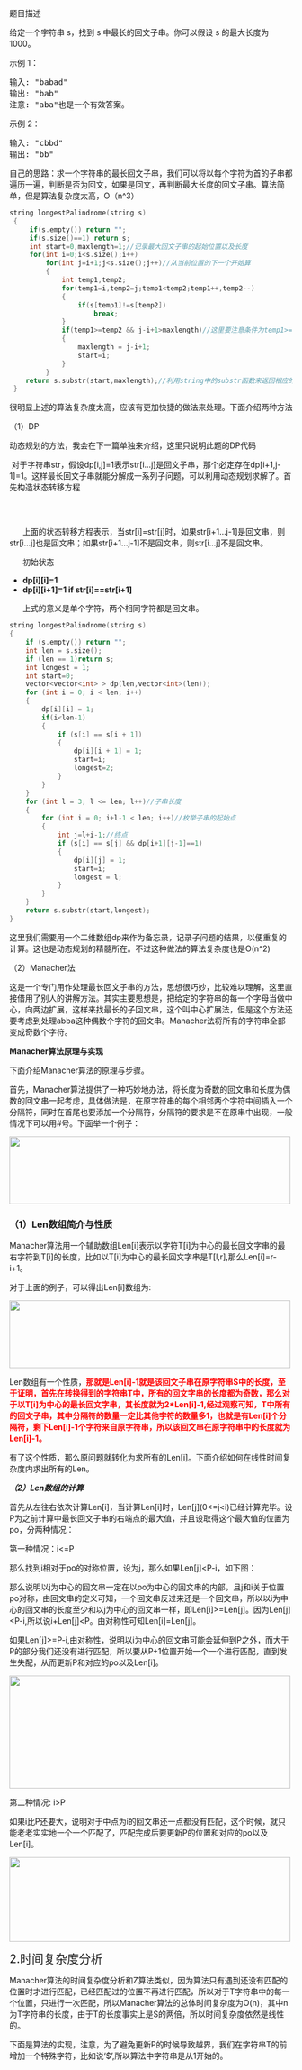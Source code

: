 题目描述
<p>给定一个字符串&nbsp;s，找到&nbsp;s&nbsp;中最长的回文子串。你可以假设&nbsp;s&nbsp;的最大长度为1000。</p>
<p>示例 1：</p>
<pre>输入: "babad"
输出: "bab"
注意: "aba"也是一个有效答案。
</pre>
<p>示例 2：</p>
<pre>输入: "cbbd"
输出: "bb"</pre>
</div>
<p>自己的思路：求一个字符串的最长回文子串，我们可以将以每个字符为首的子串都遍历一遍，判断是否为回文，如果是回文，再判断最大长度的回文子串。算法简单，但是算法复杂度太高，O（n^3）</p>

```cpp
string longestPalindrome(string s)
 {
     if(s.empty()) return "";
     if(s.size()==1) return s;
     int start=0,maxlength=1;//记录最大回文子串的起始位置以及长度
     for(int i=0;i<s.size();i++)
         for(int j=i+1;j<s.size();j++)//从当前位置的下一个开始算
         {
             int temp1,temp2;
             for(temp1=i,temp2=j;temp1<temp2;temp1++,temp2--)
             {
                 if(s[temp1]!=s[temp2])
                     break;
             }
             if(temp1>=temp2 && j-i+1>maxlength)//这里要注意条件为temp1>=temp2，因为如果是偶数个字符，相邻的两个经上一步会出现大于的情况
             {
                 maxlength = j-i+1;
                 start=i;
             }
         }
    return s.substr(start,maxlength);//利用string中的substr函数来返回相应的子串,第一个参数是起始位置，第二个参数是字符个数
 }
 ```
 
<p>很明显上述的算法复杂度太高，应该有更加快捷的做法来处理。下面介绍两种方法</p>
<p>（1）DP</p>
<p>动态规划的方法，我会在下一篇单独来介绍，这里只说明此题的DP代码</p>
<p>&nbsp;对于字符串str，假设dp[i,j]=1表示str[i...j]是回文子串，那个必定存在dp[i+1,j-1]=1。这样最长回文子串就能分解成一系列子问题，可以利用动态规划求解了。首先构造状态转移方程</p>
<p><img src="https://images2015.cnblogs.com/blog/452750/201610/452750-20161030112606812-2106192201.png" alt=""></p>
<p>&nbsp;</p>
<p>&nbsp; &nbsp; &nbsp;&nbsp;上面的状态转移方程表示，当str[i]=str[j]时，如果str[i+1...j-1]是回文串，则str[i...j]也是回文串；如果str[i+1...j-1]不是回文串，则str[i...j]不是回文串。</p>
<p>&nbsp; &nbsp; &nbsp;&nbsp;初始状态</p>
<ul>
<li><strong>dp[i][i]=1</strong></li>
<li><strong>dp[i][i+1]=1 if str[i]==str[i+1]</strong></li>
</ul>
<p>&nbsp; &nbsp; &nbsp;&nbsp;上式的意义是单个字符，两个相同字符都是回文串。</p>

```cpp
string longestPalindrome(string s)
{
    if (s.empty()) return "";
    int len = s.size();
    if (len == 1)return s;
    int longest = 1;
    int start=0;
    vector<vector<int> > dp(len,vector<int>(len));
    for (int i = 0; i < len; i++)
    {
        dp[i][i] = 1;
        if(i<len-1)
        {
            if (s[i] == s[i + 1])
            {
                dp[i][i + 1] = 1;
                start=i;
                longest=2;
            }
        }
    }
    for (int l = 3; l <= len; l++)//子串长度
    {
        for (int i = 0; i+l-1 < len; i++)//枚举子串的起始点
        {
            int j=l+i-1;//终点
            if (s[i] == s[j] && dp[i+1][j-1]==1)
            {
                dp[i][j] = 1;
                start=i;
                longest = l;
            }
        }
    }
    return s.substr(start,longest);
}
```

<p>这里我们需要用一个二维数组dp来作为备忘录，记录子问题的结果，以便重复的计算。这也是动态规划的精髓所在。不过这种做法的算法复杂度也是O(n^2)</p>
<p>（2）Manacher法</p>
<p>这是一个专门用作处理最长回文子串的方法，思想很巧妙，比较难以理解，这里直接借用了别人的讲解方法。其实主要思想是，把给定的字符串的每一个字母当做中心，向两边扩展，这样来找最长的子回文串，这个叫中心扩展法，但是这个方法还要考虑到处理abba这种偶数个字符的回文串。Manacher法将所有的字符串全部变成奇数个字符。</p>
<p><strong>Manacher算法原理与实现</strong></p>
<p>下面介绍Manacher算法的原理与步骤。</p>
<p>首先，Manacher算法提供了一种巧妙地办法，将长度为奇数的回文串和长度为偶数的回文串一起考虑，具体做法是，在原字符串的每个相邻两个字符中间插入一个分隔符，同时在首尾也要添加一个分隔符，分隔符的要求是不在原串中出现，一般情况下可以用#号。下面举一个例子：</p>
<p><img src="http://img.blog.csdn.net/20141221160146166" alt="" width="500" height="120"></p>
<h3>（1）Len数组简介与性质</h3>
<p>Manacher算法用一个辅助数组Len[i]表示以字符T[i]为中心的最长回文字串的最右字符到T[i]的长度，比如以T[i]为中心的最长回文字串是T[l,r],那么Len[i]=r-i+1。</p>
<p>对于上面的例子，可以得出Len[i]数组为:</p>
<p><img src="http://img.blog.csdn.net/20141221160159348" alt="" width="500" height="120"></p>
<p>Len数组有一个性质，<span style="color: #ff0000"><strong>那就是Len[i]-1就是该回文子串在原字符串S中的长度，至于证明，首先在转换得到的字符串T中，所有的回文字串的长度都为奇数，那么对于以T[i]为中心的最长回文字串，其长度就为2*Len[i]-1,经过观察可知，T中所有的回文子串，其中分隔符的数量一定比其他字符的数量多1，也就是有Len[i]个分隔符，剩下Len[i]-1个字符来自原字符串，所以该回文串在原字符串中的长度就为Len[i]-1。</strong></span></p>
<p>有了这个性质，那么原问题就转化为求所有的Len[i]。下面介绍如何在线性时间复杂度内求出所有的Len。</p>
<p><em id="__mceDel"><strong>（2）Len数组的计算</strong></em></p>
<p>首先从左往右依次计算Len[i]，当计算Len[i]时，Len[j](0&lt;=j&lt;i)已经计算完毕。设P为之前计算中最长回文子串的右端点的最大值，并且设取得这个最大值的位置为po，分两种情况：</p>
<p>第一种情况：i&lt;=P</p>
<p>那么找到i相对于po的对称位置，设为j，那么如果Len[j]&lt;P-i，如下图：</p>





<p>那么说明以j为中心的回文串一定在以po为中心的回文串的内部，且j和i关于位置po对称，由回文串的定义可知，一个回文串反过来还是一个回文串，所以以i为中心的回文串的长度至少和以j为中心的回文串一样，即Len[i]&gt;=Len[j]。因为Len[j]&lt;P-i,所以说i+Len[j]&lt;P。由对称性可知Len[i]=Len[j]。</p>
<p>如果Len[j]&gt;=P-i,由对称性，说明以i为中心的回文串可能会延伸到P之外，而大于P的部分我们还没有进行匹配，所以要从P+1位置开始一个一个进行匹配，直到发生失配，从而更新P和对应的po以及Len[i]。</p>
<p><img src="http://img.blog.csdn.net/20141221160232375" alt="" width="500" height="200"></p>
<p>第二种情况:&nbsp;i&gt;P</p>
<p>如果i比P还要大，说明对于中点为i的回文串还一点都没有匹配，这个时候，就只能老老实实地一个一个匹配了，匹配完成后要更新P的位置和对应的po以及Len[i]。</p>
<p><img src="http://img.blog.csdn.net/20141221160247614" alt="" width="500" height="150"></p>
<p><span style="font-size: 1.5em">2.时间复杂度分析</span></p>
<p>Manacher算法的时间复杂度分析和Z算法类似，因为算法只有遇到还没有匹配的位置时才进行匹配，已经匹配过的位置不再进行匹配，所以对于T字符串中的每一个位置，只进行一次匹配，所以Manacher算法的总体时间复杂度为O(n)，其中n为T字符串的长度，由于T的长度事实上是S的两倍，所以时间复杂度依然是线性的。</p>
<p>下面是算法的实现，注意，为了避免更新P的时候导致越界，我们在字符串T的前增加一个特殊字符，比如说‘$’,所以算法中字符串是从1开始的。</p>
